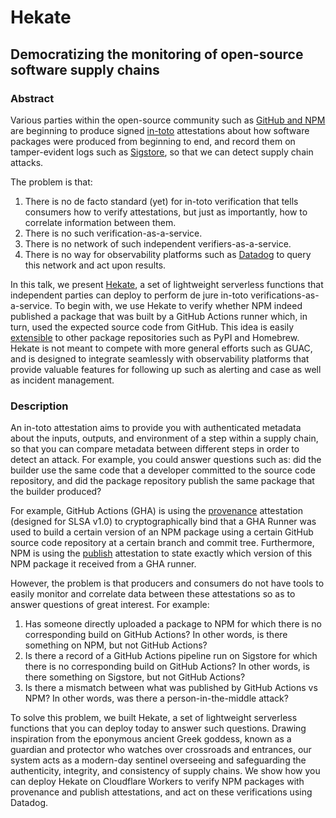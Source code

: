 # Hekate

## Democratizing the monitoring of open-source software supply chains

### Abstract

Various parties within the open-source community such as [GitHub and NPM](https://github.blog/2023-04-19-introducing-npm-package-provenance/) are beginning to produce signed [in-toto](https://in-toto.io/) attestations about how software packages were produced from beginning to end, and record them on tamper-evident logs such as [Sigstore](https://sigstore.dev/), so that we can detect supply chain attacks.

The problem is that:
1. There is no de facto standard (yet) for in-toto verification that tells consumers how to verify attestations, but just as importantly, how to correlate information between them.
2. There is no such verification-as-a-service.
3. There is no network of such independent verifiers-as-a-service.
4. There is no way for observability platforms such as [Datadog](https://www.datadoghq.com/) to query this network and act upon results.

In this talk, we present [Hekate](https://github.com/trishankatdatadog/hekate), a set of lightweight serverless functions that independent parties can deploy to perform de jure in-toto verifications-as-a-service. To begin with, we use Hekate to verify whether NPM indeed published a package that was built by a GitHub Actions runner which, in turn, used the expected source code from GitHub. This idea is easily [extensible](https://github.com/ossf/wg-securing-software-repos/blob/main/docs/build-provenance-for-all-package-registries.md) to other package repositories such as PyPI and Homebrew. Hekate is not meant to compete with more general efforts such as GUAC, and is designed to integrate seamlessly with observability platforms that provide valuable features for following up such as alerting and case as well as incident management.

### Description

An in-toto attestation aims to provide you with authenticated metadata about the inputs, outputs, and environment of a step within a supply chain, so that you can compare metadata between different steps in order to detect an attack. For example, you could answer questions such as: did the builder use the same code that a developer committed to the source code repository, and did the package repository publish the same package that the builder produced?

For example, GitHub Actions (GHA) is using the [provenance](https://slsa.dev/provenance/v1) attestation (designed for SLSA v1.0) to cryptographically bind that a GHA Runner was used to build a certain version of an NPM package using a certain GitHub source code repository at a certain branch and commit tree. Furthermore, NPM is using the [publish](https://github.com/npm/attestation/tree/main/specs/publish/v0.1) attestation to state exactly which version of this NPM package it received from a GHA runner.

However, the problem is that producers and consumers do not have tools to easily monitor and correlate data between these attestations so as to answer questions of great interest. For example:
1. Has someone directly uploaded a package to NPM for which there is no corresponding build on GitHub Actions? In other words, is there something on NPM, but not GitHub Actions?
2. Is there a record of a GitHub Actions pipeline run on Sigstore for which there is no corresponding build on GitHub Actions? In other words, is there something on Sigstore, but not GitHub Actions?
3. Is there a mismatch between what was published by GitHub Actions vs NPM? In other words, was there a person-in-the-middle attack?

To solve this problem, we built Hekate, a set of lightweight serverless functions that you can deploy today to answer such questions. Drawing inspiration from the eponymous ancient Greek goddess, known as a guardian and protector who watches over crossroads and entrances, our system acts as a modern-day sentinel overseeing and safeguarding the authenticity, integrity, and consistency of supply chains. We show how you can deploy Hekate on Cloudflare Workers to verify NPM packages with provenance and publish attestations, and act on these verifications using Datadog.
